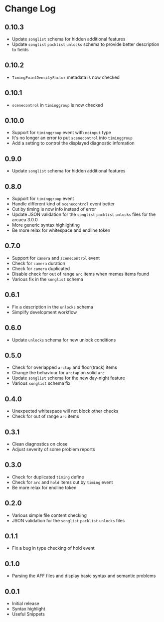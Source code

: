 # Change Log

## 0.10.3

- Update `songlist` schema for hidden additional features
- Update `songlist` `packlist` `unlocks` schema to provide better description to fields

## 0.10.2

- `TimingPointDensityFactor` metadata is now checked

## 0.10.1

- `scenecontrol` in `timinggroup` is now checked

## 0.10.0

- Support for `timinggroup` event with `noinput` type
- It's no longer an error to put `scenecontrol` into `timinggroup`
- Add a setting to control the displayed diagnostic infomation

## 0.9.0

- Update `songlist` schema for hidden additional features

## 0.8.0

- Support for `timinggroup` event
- Handle different kind of `scenecontrol` event better
- Cut by timing is now info instead of error
- Update JSON validation for the `songlist` `packlist` `unlocks` files for the arcaea 3.0.0
- More generic syntax highlighting
- Be more relax for whitespace and endline token

## 0.7.0

- Support for `camera` and `scenecontrol` event
- Check for `camera` duration
- Check for `camera` duplicated
- Disable check for out of range `arc` items when memes items found
- Various fix in the `songlist` schema

## 0.6.1

- Fix a description in the `unlocks` schema
- Simplify development workflow

## 0.6.0

- Update `unlocks` schema for new unlock conditions

## 0.5.0

- Check for overlapped `arctap` and floor(track) items
- Change the behaviour for `arctap` on solid `arc`
- Update `songlist` schema for the new day-night feature
- Various `songlist` schema fix

## 0.4.0

- Unexpected whitespace will not block other checks
- Check for out of range `arc` items

## 0.3.1

- Clean diagnostics on close
- Adjust severity of some problem reports

## 0.3.0

- Check for duplicated `timing` define
- Check for `arc` and `hold` items cut by `timing` event
- Be more relax for endline token

## 0.2.0

- Various simple file content checking
- JSON validation for the `songlist` `packlist` `unlocks` files

## 0.1.1

- Fix a bug in type checking of hold event

## 0.1.0

- Parsing the AFF files and display basic syntax and semantic problems

## 0.0.1

- Initial release
- Syntax highlight
- Useful Snippets